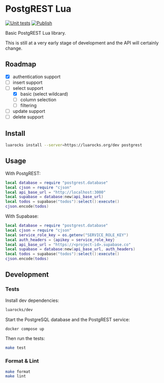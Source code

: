 # PostgREST Lua

[![Unit tests](https://github.com/AndreMiras/postgrest-lua/actions/workflows/unittests.yml/badge.svg)](https://github.com/AndreMiras/postgrest-lua/actions/workflows/unittests.yml)
[![Publish](https://github.com/AndreMiras/postgrest-lua/actions/workflows/publish.yml/badge.svg)](https://github.com/AndreMiras/postgrest-lua/actions/workflows/publish.yml)

Basic PostgREST Lua library.

This is still at a very early stage of development and the API will certainly change.

## Roadmap

- [x] authentication support
- [ ] insert support
- [ ] select support
  - [x] basic (select wildcard)
  - [ ] column selection
  - [ ] filtering
- [ ] update support
- [ ] delete support

## Install

```sh
luarocks install --server=https://luarocks.org/dev postgrest
```

## Usage

With PostgREST:

```lua
local database = require "postgrest.database"
local cjson = require "cjson"
local api_base_url = "http://localhost:3000"
local supabase = database:new(api_base_url)
local todos = supabase("todos"):select():execute()
cjson.encode(todos)
```

With Supabase:

```lua
local database = require "postgrest.database"
local cjson = require "cjson"
local service_role_key = os.getenv("SERVICE_ROLE_KEY")
local auth_headers = {apikey = service_role_key}
local api_base_url = "https://<project-id>.supabase.co"
local supabase = database:new(api_base_url, auth_headers)
local todos = supabase("todos"):select():execute()
cjson.encode(todos)
```

## Development

### Tests

Install dev dependencies:

```sh
luarocks/dev
```

Start the PostgreSQL database and the PostgREST service:

```sh
docker compose up
```

Then run the tests:

```sh
make test
```

### Format & Lint

```sh
make format
make lint
```
